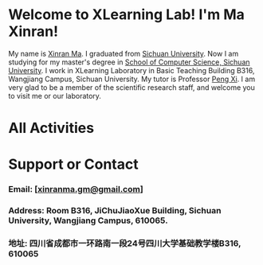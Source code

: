 # Welcome to XLearning Lab! I'm Ma Xinran!

My name is [Xinran Ma](https://allenHearst.github.io/maxinran.github.io/). I graduated from [Sichuan University](https://www.scu.edu.cn/). Now I am studying for my master's degree in [School of Computer Science, Sichuan University](https://cs.scu.edu.cn/).
I work in XLearning Laboratory in Basic Teaching Building B316, Wangjiang Campus, Sichuan University. My tutor is Professor [Peng Xi](https://pengxi.me/).
I am very glad to be a member of the scientific research staff, and welcome you to visit me or our laboratory.

# All Activities


# Support or Contact

### Email: [xinranma.gm@gmail.com]
### Address: Room B316, JiChuJiaoXue Building, Sichuan University, Wangjiang Campus, 610065.
### 地址: 四川省成都市一环路南一段24号四川大学基础教学楼B316, 610065
